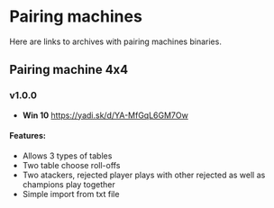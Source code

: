 # Pairing machines
Here are links to archives with pairing machines binaries.

## Pairing machine 4x4

### v1.0.0
 - __Win 10__ https://yadi.sk/d/YA-MfGqL6GM7Ow
#### Features:
 - Allows 3 types of tables  
 - Two table choose roll-offs  
 - Two atackers, rejected player plays with other rejected as well as champions play together
 - Simple import from txt file
